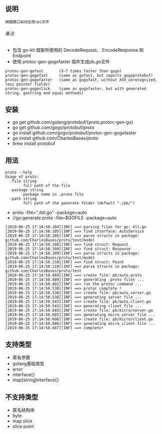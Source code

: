 ## 说明
	根据接口自动生成rpc文件
###### 备注
* 包含 go-kit 框架所使用的 DecodeRequest、 EncodeResponse 和 Endpoint
* 使用 protoc-gen-gogofaster 插件生成pb.go文件
```
protoc-gen-gofast       (5-7 times faster than gogo)
protoc-gen-gogofast     (same as gofast, but imports gogoprotobuf)
protoc-gen-gogofaster   (same as gogofast, without XXX_unrecognized, less pointer fields)
protoc-gen-gogoslick    (same as gogofaster, but with generated string, gostring and equal methods)
```

## 安装
* go get github.com/golang/protobuf/{proto,protoc-gen-go}
* go get github.com/gogo/protobuf/proto
* go install github.com/gogo/protobuf/protoc-gen-gogofaster
* go install github.com/CharlesBases/proto
* brew install protobuf

## 用法
```
proto --help
Usage of proto:
  -file string
        full path of the file
  -package string
        package name in .proto file
  -path string
        full path of the generate folder (default "./pb/")

```
* proto -file="./bll.go" -package=auto
* //go:generate proto -file=$GOFILE -package=auto

```
[2019-06-25 17:14:50.104][INF] ==> parsing files for go: bll.go
[2019-06-25 17:14:50.105][INF] ==> find interface: AutoService
[2019-06-25 17:14:50.105][INF] ==> parse structs in package: github.com/CharlesBases/proto/test/model
[2019-06-25 17:14:50.108][INF] ==> find struct: Request
[2019-06-25 17:14:50.109][INF] ==> find struct: Response
[2019-06-25 17:14:50.109][INF] ==> parse structs in package: github.com/CharlesBases/proto/test/model
[2019-06-25 17:14:50.110][INF] ==> find struct: Point
[2019-06-25 17:14:50.110][INF] ==> parse structs in package: github.com/CharlesBases/proto/test
[2019-06-25 17:14:50.489][INF] ==> create file: pb/auto.proto
[2019-06-25 17:14:50.489][INF] ==> generating .proto files ...
[2019-06-25 17:14:50.492][INF] ==> run the protoc command ...
[2019-06-25 17:14:50.538][INF] ==> protoc complete !
[2019-06-25 17:14:50.538][INF] ==> create file: pb/auto.server.go
[2019-06-25 17:14:50.538][INF] ==> generating server file ...
[2019-06-25 17:14:50.543][INF] ==> create file: pb/auto.client.go
[2019-06-25 17:14:50.543][INF] ==> generating client file ...
[2019-06-25 17:14:50.685][INF] ==> create file: pb/micro/server.go
[2019-06-25 17:14:50.685][INF] ==> generating micro_server file ...
[2019-06-25 17:14:50.686][INF] ==> create file: pb/micro/client.go
[2019-06-25 17:14:50.686][INF] ==> generating micro_client file ...
[2019-06-25 17:14:50.687][INF] ==> complete!
```

## 支持类型
* 匿名参数
* golang基础类型
* error
* interface{}
* map[string]interface{}

## 不支持类型
* 匿名结构体
* byte
* map slice
* slice point